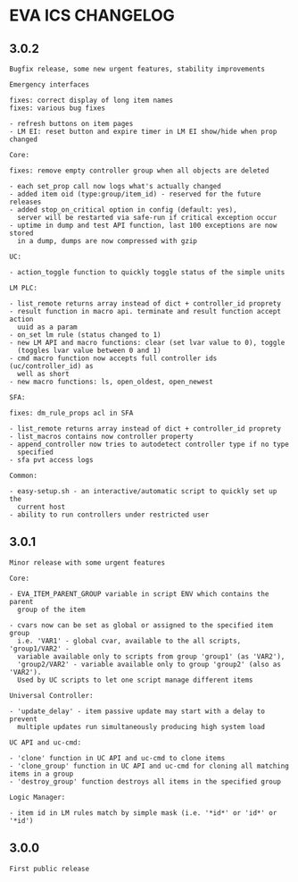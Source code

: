EVA ICS CHANGELOG
=================

3.0.2
-----

    Bugfix release, some new urgent features, stability improvements

    Emergency interfaces

    fixes: correct display of long item names
    fixes: various bug fixes

    - refresh buttons on item pages
    - LM EI: reset button and expire timer in LM EI show/hide when prop changed

    Core:

    fixes: remove empty controller group when all objects are deleted

    - each set_prop call now logs what's actually changed
    - added item oid (type:group/item_id) - reserved for the future releases
    - added stop_on_critical option in config (default: yes),
      server will be restarted via safe-run if critical exception occur
    - uptime in dump and test API function, last 100 exceptions are now stored
      in a dump, dumps are now compressed with gzip

    UC:

    - action_toggle function to quickly toggle status of the simple units 

    LM PLC:

    - list_remote returns array instead of dict + controller_id proprety
    - result function in macro api. terminate and result function accept action
      uuid as a param
    - on_set lm rule (status changed to 1)
    - new LM API and macro functions: clear (set lvar value to 0), toggle
      (toggles lvar value between 0 and 1)
    - cmd macro function now accepts full controller ids (uc/controller_id) as
      well as short
    - new macro functions: ls, open_oldest, open_newest

    SFA:

    fixes: dm_rule_props acl in SFA

    - list_remote returns array instead of dict + controller_id proprety
    - list_macros contains now controller property
    - append_controller now tries to autodetect controller type if no type
      specified
    - sfa pvt access logs

    Common:

    - easy-setup.sh - an interactive/automatic script to quickly set up the
      current host
    - ability to run controllers under restricted user

3.0.1
-----

    Minor release with some urgent features

    Core:

    - EVA_ITEM_PARENT_GROUP variable in script ENV which contains the parent
      group of the item

    - cvars now can be set as global or assigned to the specified item group
      i.e. 'VAR1' - global cvar, available to the all scripts, 'group1/VAR2' -
      variable available only to scripts from group 'group1' (as 'VAR2'),
      'group2/VAR2' - variable available only to group 'group2' (also as 'VAR2').
      Used by UC scripts to let one script manage different items

    Universal Controller:

    - 'update_delay' - item passive update may start with a delay to prevent
      multiple updates run simultaneously producing high system load

    UC API and uc-cmd:

    - 'clone' function in UC API and uc-cmd to clone items
    - 'clone_group' function in UC API and uc-cmd for cloning all matching items in a group
    - 'destroy_group' function destroys all items in the specified group

    Logic Manager:

    - item id in LM rules match by simple mask (i.e. '*id*' or 'id*' or '*id')

3.0.0
-----

    First public release
